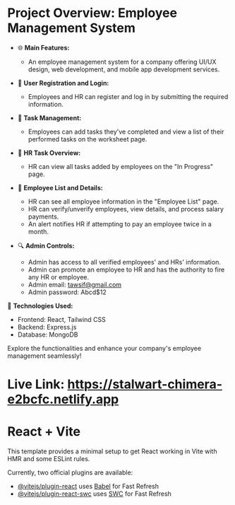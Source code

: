 # Project Overview: Employee Management System

- 🌐 **Main Features:**
  - An employee management system for a company offering UI/UX design, web development, and mobile app development services.

- 👥 **User Registration and Login:**
  - Employees and HR can register and log in by submitting the required information.

- 📝 **Task Management:**
  - Employees can add tasks they've completed and view a list of their performed tasks on the worksheet page.

- 🔄 **HR Task Overview:**
  - HR can view all tasks added by employees on the "In Progress" page.

- 👤 **Employee List and Details:**
  - HR can see all employee information in the "Employee List" page.
  - HR can verify/unverify employees, view details, and process salary payments.
  - An alert notifies HR if attempting to pay an employee twice in a month.

- 🔍 **Admin Controls:**
  - Admin has access to all verified employees' and HRs' information.
  - Admin can promote an employee to HR and has the authority to fire any HR or employee.
  - Admin email: tawsif@gmail.com
  - Admin password: Abcd$12

🚀 **Technologies Used:**
  - Frontend: React, Tailwind CSS
  - Backend: Express.js
  - Database: MongoDB

Explore the functionalities and enhance your company's employee management seamlessly!

# Live Link:  https://stalwart-chimera-e2bcfc.netlify.app


# React + Vite

This template provides a minimal setup to get React working in Vite with HMR and some ESLint rules.

Currently, two official plugins are available:

- [@vitejs/plugin-react](https://github.com/vitejs/vite-plugin-react/blob/main/packages/plugin-react/README.md) uses [Babel](https://babeljs.io/) for Fast Refresh
- [@vitejs/plugin-react-swc](https://github.com/vitejs/vite-plugin-react-swc) uses [SWC](https://swc.rs/) for Fast Refresh
